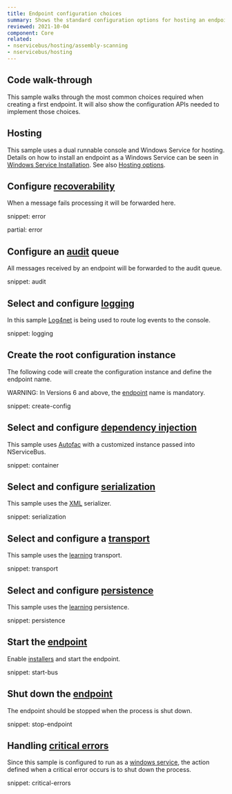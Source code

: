 ```yaml
---
title: Endpoint configuration choices
summary: Shows the standard configuration options for hosting an endpoint.
reviewed: 2021-10-04
component: Core
related:
- nservicebus/hosting/assembly-scanning
- nservicebus/hosting
---
```


## Code walk-through

This sample walks through the most common choices required when creating a first endpoint. It will also show the configuration APIs needed to implement those choices.


## Hosting

This sample uses a dual runnable console and Windows Service for hosting. Details on how to install an endpoint as a Windows Service can be seen in [Windows Service Installation](/nservicebus/hosting/windows-service.md). See also [Hosting options](/nservicebus/hosting).


## Configure [recoverability](/nservicebus/recoverability/)

When a message fails processing it will be forwarded here.

snippet: error

partial: error


## Configure an [audit](/nservicebus/operations/auditing.md) queue

All messages received by an endpoint will be forwarded to the audit queue.

snippet: audit


## Select and configure [logging](/nservicebus/logging)

In this sample [Log4net](/nservicebus/logging/log4net.md) is being used to route log events to the console.

snippet: logging


## Create the root configuration instance

The following code will create the configuration instance and define the endpoint name.

WARNING: In Versions 6 and above, the [endpoint](/nservicebus/endpoints/) name is mandatory.

snippet: create-config


## Select and configure [dependency injection](/nservicebus/dependency-injection)

This sample uses [Autofac](/nservicebus/dependency-injection/autofac.md) with a customized instance passed into NServiceBus.

snippet: container


## Select and configure [serialization](/nservicebus/serialization)

This sample uses the [XML](/nservicebus/serialization/xml.md) serializer.

snippet: serialization


## Select and configure a [transport](/transports)

This sample uses the [learning](/transports/learning/) transport.

snippet: transport


## Select and configure [persistence](/persistence)

This sample uses the [learning](/persistence/learning/) persistence.

snippet: persistence


## Start the [endpoint](/nservicebus/endpoints/)

Enable [installers](/nservicebus/operations/installers.md) and start the endpoint.

snippet: start-bus


## Shut down the [endpoint](/nservicebus/endpoints/)

The endpoint should be stopped when the process is shut down.

snippet: stop-endpoint


## Handling [critical errors](/nservicebus/hosting/critical-errors.md)

Since this sample is configured to run as a [windows service](/nservicebus/hosting/windows-service.md), the action defined when a critical error occurs is to shut down the process.

snippet: critical-errors
